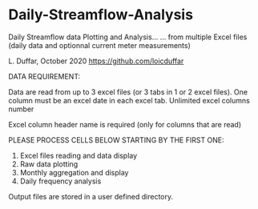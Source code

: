 # Daily-Streamflow-Analysis

Daily Streamflow data Plotting and Analysis...
... from multiple Excel files (daily data and optionnal current meter measurements)

L. Duffar, October 2020 https://github.com/loicduffar

DATA REQUIREMENT:

Data are read from up to 3 excel files (or 3 tabs in 1 or 2 excel files).
One column must be an excel date in each excel tab.
Unlimited excel columns number

Excel column header name is required (only for columns that are read)

PLEASE PROCESS CELLS BELOW STARTING BY THE FIRST ONE:

1) Excel files reading and data display
2) Raw data plotting
3) Monthly aggregation and display
4) Daily frequency analysis

Output files are stored in a user defined directory.

